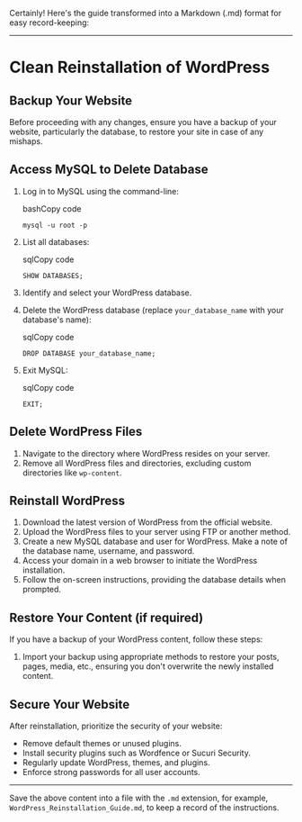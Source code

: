 Certainly! Here's the guide transformed into a Markdown (.md) format for easy record-keeping:

* * *

Clean Reinstallation of WordPress
=================================

Backup Your Website
-------------------

Before proceeding with any changes, ensure you have a backup of your website, particularly the database, to restore your site in case of any mishaps.

Access MySQL to Delete Database
-------------------------------

1.  Log in to MySQL using the command-line:

    bashCopy code

    `mysql -u root -p`

2.  List all databases:

    sqlCopy code

    `SHOW DATABASES;`

3.  Identify and select your WordPress database.

4.  Delete the WordPress database (replace `your_database_name` with your database's name):

    sqlCopy code

    `DROP DATABASE your_database_name;`

5.  Exit MySQL:

    sqlCopy code

    `EXIT;`


Delete WordPress Files
----------------------

1.  Navigate to the directory where WordPress resides on your server.
2.  Remove all WordPress files and directories, excluding custom directories like `wp-content`.

Reinstall WordPress
-------------------

1.  Download the latest version of WordPress from the official website.
2.  Upload the WordPress files to your server using FTP or another method.
3.  Create a new MySQL database and user for WordPress. Make a note of the database name, username, and password.
4.  Access your domain in a web browser to initiate the WordPress installation.
5.  Follow the on-screen instructions, providing the database details when prompted.

Restore Your Content (if required)
----------------------------------

If you have a backup of your WordPress content, follow these steps:

1.  Import your backup using appropriate methods to restore your posts, pages, media, etc., ensuring you don't overwrite the newly installed content.

Secure Your Website
-------------------

After reinstallation, prioritize the security of your website:

*   Remove default themes or unused plugins.
*   Install security plugins such as Wordfence or Sucuri Security.
*   Regularly update WordPress, themes, and plugins.
*   Enforce strong passwords for all user accounts.

* * *

Save the above content into a file with the `.md` extension, for example, `WordPress_Reinstallation_Guide.md`, to keep a record of the instructions.
